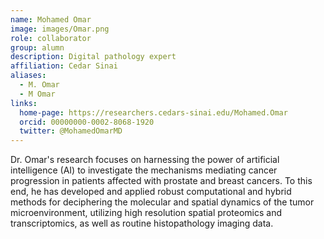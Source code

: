 ```yaml
---
name: Mohamed Omar
image: images/Omar.png
role: collaborator
group: alumn
description: Digital pathology expert
affiliation: Cedar Sinai
aliases:
  - M. Omar
  - M Omar
links:
  home-page: https://researchers.cedars-sinai.edu/Mohamed.Omar
  orcid: 00000000-0002-8068-1920
  twitter: @MohamedOmarMD
---
```


Dr. Omar's research focuses on harnessing the power of artificial intelligence (AI) to investigate the mechanisms mediating cancer progression in patients affected with prostate and breast cancers. To this end, he has developed and applied robust computational and hybrid methods for deciphering the molecular and spatial dynamics of the tumor microenvironment, utilizing high resolution spatial proteomics and transcriptomics, as well as routine histopathology imaging data. 

